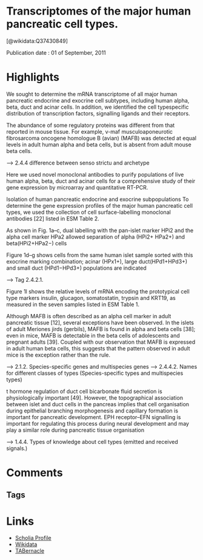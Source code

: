 
Transcriptomes of the major human pancreatic cell types.
========================================================
  
  [@wikidata:Q37430849]  
  
Publication date : 01 of September, 2011  

# Highlights

We sought to determine the mRNA transcriptome of all major human pancreatic endocrine and
exocrine cell subtypes, including human alpha, beta, duct
and acinar cells. In addition, we identified the cell typespecific distribution of transcription factors, signalling
ligands and their receptors.

The abundance of some
regulatory proteins was different from that reported in
mouse tissue. For example, v-maf musculoaponeurotic
fibrosarcoma oncogene homologue B (avian) (MAFB) was
detected at equal levels in adult human alpha and beta cells,
but is absent from adult mouse beta cells.

--> 2.4.4 difference between senso strictu and archetype

Here we used novel monoclonal antibodies to purify
populations of live human alpha, beta, duct and acinar cells
for a comprehensive study of their gene expression by
microarray and quantitative RT-PCR. 

Isolation of human pancreatic endocrine and exocrine
subpopulations To determine the gene expression profiles of
the major human pancreatic cell types, we used the collection of
cell surface-labelling monoclonal antibodies [22] listed in
ESM Table 2. 

 As shown in Fig. 1a–c, dual labelling with the
pan-islet marker HPi2 and the alpha cell marker HPa2
allowed separation of alpha (HPi2+
HPa2+) and beta(HPi2+HPa2−) cells


Figure 1d–g shows
cells from the same human islet sample sorted with this
exocrine marking combination; acinar (HPx1+), large duct(HPd1+HPd3+) and small duct (HPd1−HPd3+) populations
are indicated

--> Tag 2.4.2.1.

Figure 1l shows the
relative levels of mRNA encoding the prototypical cell type
markers insulin, glucagon, somatostatin, trypsin and
KRT19, as measured in the seven samples listed in ESM Table 1.

Although MAFB is often described as an
alpha cell marker in adult pancreatic tissue [12], several
exceptions have been observed. In the islets of adult
Meriones jirds (gerbils), MAFB is found in alpha and beta
cells [38]; even in mice, MAFB is detectable in the beta cells
of adolescents and pregnant adults [39]. Coupled with our
observation that MAFB is expressed in adult human beta
cells, this suggests that the pattern observed in adult mice is
the exception rather than the rule. 

--> 2.1.2. Species-specific genes and multispecies genes
--> 2.4.4.2. Names for different classes of types (Species-specific types and multispecies types)

t hormone regulation of duct cell
bicarbonate fluid secretion is physiologically important
[49]. However, the topographical association between islet
and duct cells in the pancreas implies that cell organisation
during epithelial branching morphogenesis and capillary
formation is important for pancreatic development. EPH
receptor–EFN signalling is important for regulating this
process during neural development and may play a similar
role during pancreatic tissue organisation

--> 1.4.4. Types of knowledge about cell types (emitted and received signals.)
# Comments

## Tags

# Links
  
 * [Scholia Profile](https://scholia.toolforge.org/work/Q37430849)  
 * [Wikidata](https://www.wikidata.org/wiki/Q37430849)  
 * [TABernacle](https://tabernacle.toolforge.org/?#/tab/manual/Q37430849/P921%3BP4510)  
